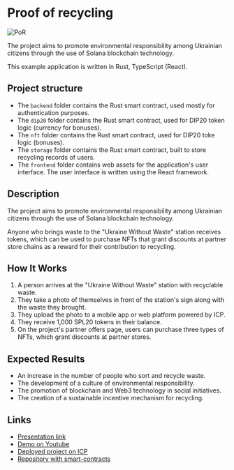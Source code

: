 # Proof of recycling

![PoR](https://res.cloudinary.com/dbkgbcqcf/image/upload/v1743410699/PoR_lglivd.png)

The project aims to promote environmental responsibility among Ukrainian citizens through the use of Solana blockchain technology.

This example application is written in Rust, TypeScript (React).

## Project structure

 - The `backend` folder contains the Rust smart contract, used mostly for authentication purposes.
 - The `dip20` folder contains the Rust smart contract, used for DIP20 token logic (currency for bonuses).
 - The `nft` folder contains the Rust smart contract, used for DIP20 toke logic (bonuses).
 - The `storage` folder contains the Rust smart contract, built to store recycling records of users.
 - The `frontend` folder contains web assets for the application's user interface. The user interface is written using the React framework.

## Description

The project aims to promote environmental responsibility among Ukrainian citizens through the use of Solana blockchain technology.

Anyone who brings waste to the "Ukraine Without Waste" station receives tokens, which can be used to purchase NFTs that grant discounts at partner store chains as a reward for their contribution to recycling.

## How It Works

1. A person arrives at the "Ukraine Without Waste" station with recyclable waste.
2. They take a photo of themselves in front of the station's sign along with the waste they brought.
3. They upload the photo to a mobile app or web platform powered by ICP.
4. They receive 1,000 SPL20 tokens in their balance.
5. On the project's partner offers page, users can purchase three types of NFTs, which grant discounts at partner stores.

## Expected Results

 - An increase in the number of people who sort and recycle waste.
 - The development of a culture of environmental responsibility.
 - The promotion of blockchain and Web3 technology in social initiatives.
 - The creation of a sustainable incentive mechanism for recycling.

## Links

 - [Presentation link](https://docs.google.com/presentation/d/1HwgGLAqxJhjB4TFSljMQF67l3jtmz99O/edit?slide=id.p1#slide=id.p1)
 - [Demo on Youtube](https://www.youtube.com/watch?v=RbnHCaMm_x8)
 - [Deployed project on ICP](https://2dwgp-naaaa-aaaan-qzynq-cai.icp0.io/)
 - [Repository with smart-contracts]()
